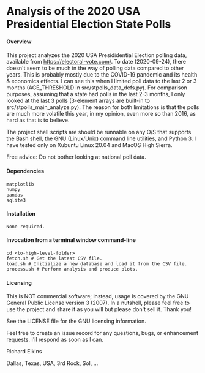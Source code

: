 Analysis of the 2020 USA Presidential Election State Polls
==========================================================

#### Overview

This project analyzes the 2020 USA Presididential Election polling data, available from https://electoral-vote.com/.  To date (2020-09-24), there doesn't seem to be much in the way of polling data compared to other years.  This is probably mostly due to the COVID-19 pandemic and its health & economics effects.  I can see this when I limited poll data to the last 2 or 3 months (AGE_THRESHOLD in src/stpolls_data_defs.py).  For comparison purposes, assuming that a state had polls in the last 2-3 months, I only looked at the last 3 polls (3-element arrays are built-in to src/stpolls_main_analyze.py).  The reason for both limitations is that the polls are much more volatile this year, in my opinion, even more so than 2016, as hard as that is to believe.

The project shell scripts are should be runnable on any O/S that supports the Bash shell, the GNU (Linux/Unix) command line utilities, and Python 3.  I have tested only on Xubuntu Linux 20.04 and MacOS High Sierra.

Free advice: Do not bother looking at national poll data.

#### Dependencies

```
matplotlib
numpy
pandas
sqlite3
```

#### Installation

```
None required.
```

#### Invocation from a terminal window command-line

```
cd <to-high-level-folder>
fetch.sh # Get the latest CSV file.
load.sh # Initialize a new database and load it from the CSV file.
process.sh # Perform analysis and produce plots.
```

#### Licensing

This is NOT commercial software; instead, usage is covered by the GNU General Public License version 3 (2007). In a nutshell, please feel free to use the project and share it as you will but please don't sell it. Thank you!

See the LICENSE file for the GNU licensing information.

Feel free to create an issue record for any questions, bugs, or enhancement requests. I'll respond as soon as I can.

Richard Elkins

Dallas, Texas, USA, 3rd Rock, Sol, ...
